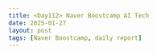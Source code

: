 ```yaml
---
title: <Day112> Naver Boostcamp AI Tech
date: 2025-01-27
layout: post
tags: [Naver Boostcamp, daily report]
---
```

